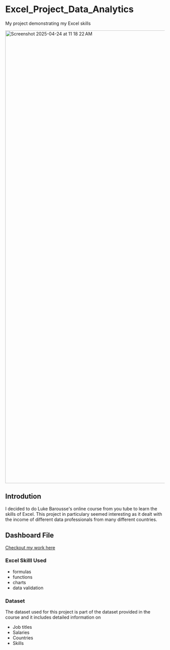  # Excel_Project_Data_Analytics
 My project demonstrating my Excel skills
 
 <img width="1431" alt="Screenshot 2025-04-24 at 11 18 22 AM" src="https://github.com/user-attachments/assets/1bc5aed1-286d-4043-a25f-7f66f07b374c" />

 ## Introdution
I decided to do Luke Barousse's online course from you tube to learn the skills of Excel. This project in particulary seemed interesting as it dealt with the income of different data professionals from many different countries.

## Dashboard File
[Checkout my work here](Excel_Project_Data_Analytics)

### Excel Skilll Used
- formulas
- functions
- charts
- data validation
### Dataset
The dataset used for this project is part of the dataset provided in the course and it includes detailed information on 
- Job titles
- Salaries
- Countries
- Skills


